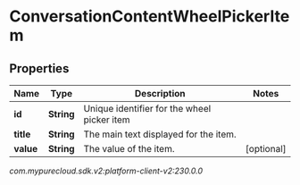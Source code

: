 # ConversationContentWheelPickerItem


## Properties

| Name | Type | Description | Notes |
| ------------ | ------------- | ------------- | ------------- |
| **id** | **String** | Unique identifier for the wheel picker item |  |
| **title** | **String** | The main text displayed for the item. |  |
| **value** | **String** | The value of the item. |  [optional] |




_com.mypurecloud.sdk.v2:platform-client-v2:230.0.0_
